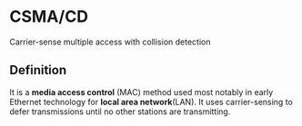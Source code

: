 # CSMA/CD

Carrier-sense multiple access with collision detection

## Definition

It is a __media access control__ (MAC) method used most notably in early Ethernet technology
for __local area network__(LAN). It uses carrier-sensing to defer transmissions until no other
stations are transmitting.